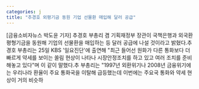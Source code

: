 ```yaml
---
categories: j
title: "추경호 외평기금 동원 기업 선물환 매입해 달러 공급"
---
```

[금융소비자뉴스 박도윤 기자] 추경호 부총리 겸 기획재정부 장관이 국책은행과 외국환평형기금을 동원해 기업의 선물환을 매입하는 등 달러 공급에 나설 것이라고 밝혔다.추경호 부총리는 25일 KBS &#39;일요진단&#39;에 출연해 "최근 들어선 원화가 다른 통화보다 더 빠르게 약세를 보이는 쏠림 현상이 나타나 시장안정조치를 하고 있고 여러 조치를 준비해놓고 있다"며 이 같이 말했다.추 부총리는 "1997년 외환위기나 2008년 금융위기에는 우리나라 환율이 주요 통화국을 이탈해 급등했는데 이번에는 주요국 통화와 약세 현상이 거의 비슷하